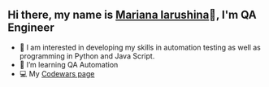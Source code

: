 ## Hi there, my name is [Mariana Iarushina](https://www.linkedin.com/in/mariana-iarushina/)👋, I'm QA Engineer
- 👀 I am interested in developing my skills in automation testing as well as programming in Python and Java Script.
- 🌱 I’m learning QA Automation 
- 💻 My [Codewars page](https://www.codewars.com/users/MarianaIarushina)
